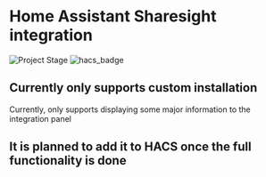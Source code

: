# Home Assistant Sharesight integration
![Project Stage](https://img.shields.io/badge/project%20stage-in%20production-green.svg?style=for-the-badge)
![hacs_badge](https://img.shields.io/badge/HACS-Custom-41BDF5.svg?style=for-the-badge)

## Currently only supports custom installation 

Currently, only supports displaying some major information to the integration panel


## It is planned to add it to HACS once the full functionality is done
